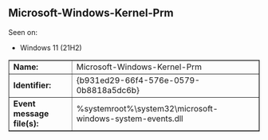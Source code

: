 ## Microsoft-Windows-Kernel-Prm

Seen on:
* Windows 11 (21H2)

<table border="1" class="docutils">
  <tbody>
    <tr>
      <td><b>Name:</b></td>
      <td>Microsoft-Windows-Kernel-Prm</td>
    </tr>
    <tr>
      <td><b>Identifier:</b></td>
      <td>{b931ed29-66f4-576e-0579-0b8818a5dc6b}</td>
    </tr>
    <tr>
      <td><b>Event message file(s):</b></td>
      <td>%systemroot%\system32\microsoft-windows-system-events.dll</td>
    </tr>
  </tbody>
</table>

&nbsp;

